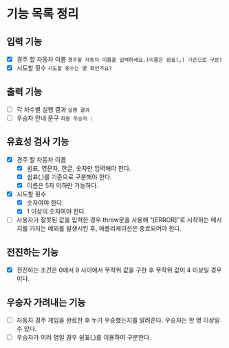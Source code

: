 # 기능 목록 정리

## 입력 기능

- [x] 경주 할 자동차 이름 `경주할 자동차 이름을 입력하세요.(이름은 쉼표(,) 기준으로 구분)`
- [x] 시도할 횟수 `시도할 횟수는 몇 회인가요?`

## 출력 기능

- [ ] 각 차수별 실행 결과 `실행 결과`
- [ ] 우승자 안내 문구 `최종 우승자 : `

## 유효성 검사 기능

- [x] 경주 할 자동차 이름
  - [x] 쉼표, 영문자, 한글, 숫자만 입력해야 한다.
  - [x] 쉼표(,)를 기준으로 구분해야 한다.
  - [x] 이름은 5자 이하만 가능하다.
- [x] 시도할 횟수
  - [x] 숫자여야 한다.
  - [x] 1 이상의 숫자여야 한다.
- [ ] 사용자가 잘못된 값을 입력한 경우 throw문을 사용해 "[ERROR]"로 시작하는 메시지를 가지는 예외를 발생시킨 후, 애플리케이션은 종료되어야 한다.

## 전진하는 기능

- [x] 전진하는 조건은 0에서 9 사이에서 무작위 값을 구한 후 무작위 값이 4 이상일 경우이다.

## 우승자 가려내는 기능

- [ ] 자동차 경주 게임을 완료한 후 누가 우승했는지를 알려준다. 우승자는 한 명 이상일 수 있다.
- [ ] 우승자가 여러 명일 경우 쉼표(,)를 이용하여 구분한다.
